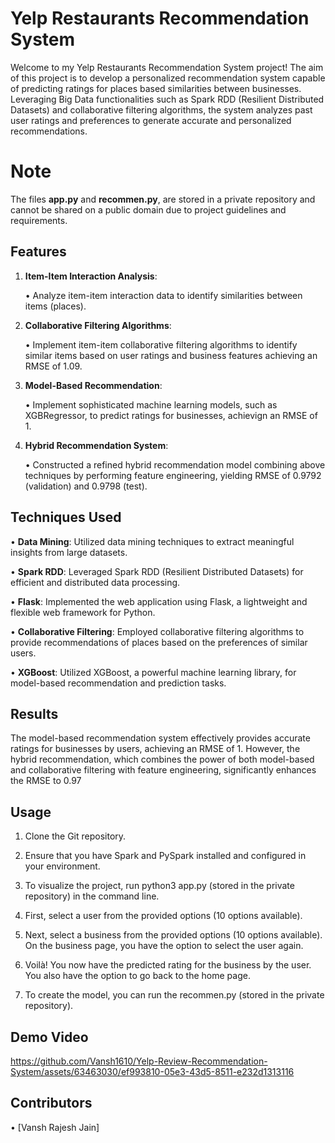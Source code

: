 # Yelp Restaurants Recommendation System

Welcome to my Yelp Restaurants Recommendation System project! The aim of this project is to develop a personalized recommendation system capable of predicting ratings for places based similarities between businesses. Leveraging Big Data functionalities such as Spark RDD (Resilient Distributed Datasets) and collaborative filtering algorithms, the system analyzes past user ratings and preferences to generate accurate and personalized recommendations.

# Note
The files **app.py** and **recommen.py**, are stored in a private repository and cannot be shared on a public domain due to project guidelines and requirements.


## Features

1. **Item-Item Interaction Analysis**:

    •⁠ Analyze item-item interaction data to identify similarities between items (places).
  
2. **Collaborative Filtering Algorithms**:

    •⁠ Implement item-item collaborative filtering algorithms to identify similar items based on user ratings and business features achieving an RMSE of 1.09.

3. **Model-Based Recommendation**:
   
    • Implement sophisticated machine learning models, such as XGBRegressor, to predict ratings for  businesses, achievign an RMSE of 1.

5. **Hybrid Recommendation System**:
   
    • Constructed a refined hybrid recommendation model combining above techniques by performing feature engineering, yielding RMSE of 0.9792 (validation) and 0.9798 (test).


## Techniques Used

•⁠  **Data Mining**: Utilized data mining techniques to extract meaningful insights from large datasets.

•⁠  **Spark RDD**: Leveraged Spark RDD (Resilient Distributed Datasets) for efficient and distributed data processing.

•⁠  **Flask**: Implemented the web application using Flask, a lightweight and flexible web framework for Python.

•⁠  **Collaborative Filtering**: Employed collaborative filtering algorithms to provide recommendations of places based on the preferences of similar users.

•⁠  **XGBoost**: Utilized XGBoost, a powerful machine learning library, for model-based recommendation and prediction tasks.



## Results


The model-based recommendation system effectively provides accurate ratings for businesses by users, achieving an RMSE of 1. However, the hybrid recommendation, which combines the power of both model-based and collaborative filtering with feature engineering, significantly enhances the RMSE to 0.97

## Usage

1. Clone the Git repository.
   
3. Ensure that you have Spark and PySpark installed and configured in your environment.
   
5. To visualize the project, run python3 app.py (stored in the private repository) in the command line.
   
7. First, select a user from the provided options (10 options available).
   
9. Next, select a business from the provided options (10 options available). On the business page, you have the option to select the user again.
    
11. Voilà! You now have the predicted rating for the business by the user. You also have the option to go back to the home page.
    
13. To create the model, you can run the recommen.py (stored in the private repository).

## Demo Video



https://github.com/Vansh1610/Yelp-Review-Recommendation-System/assets/63463030/ef993810-05e3-43d5-8511-e232d1313116



## Contributors

•⁠  ⁠[Vansh Rajesh Jain]
